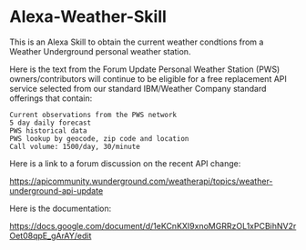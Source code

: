 # Alexa-Weather-Skill
This is an Alexa Skill to obtain the current weather condtions from a Weather Underground personal weather station. 

Here is the text from the Forum Update
Personal Weather Station (PWS) owners/contributors will continue to be eligible for a free replacement API service selected from    our standard IBM/Weather Company standard offerings that contain:
 

    Current observations from the PWS network
    5 day daily forecast
    PWS historical data
    PWS lookup by geocode, zip code and location
    Call volume: 1500/day, 30/minute


Here is a link to a forum discussion on the recent API change:

https://apicommunity.wunderground.com/weatherapi/topics/weather-underground-api-update

Here is the documentation:

https://docs.google.com/document/d/1eKCnKXI9xnoMGRRzOL1xPCBihNV2rOet08qpE_gArAY/edit

